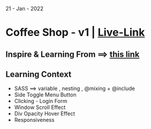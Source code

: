 21 - Jan - 2022 

# Coffee Shop - v1 | [Live-Link](https://taiseen.github.io/coffee-shop-v1-bs-sass)

## Inspire & Learning From ==> [this link](https://youtu.be/kCp-iWslG4o)

## Learning Context
- SASS ==> variable , nesting , @mixing + @include 
- Side Toggle Menu Button
- Clicking - Login Form
- Window Scroll Effect
- Div Opacity Hover Effect 
- Responsiveness
